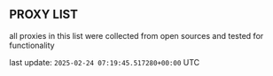 ## PROXY LIST

all proxies in this list were collected from open sources and tested for functionality

last update: `2025-02-24 07:19:45.517280+00:00` UTC